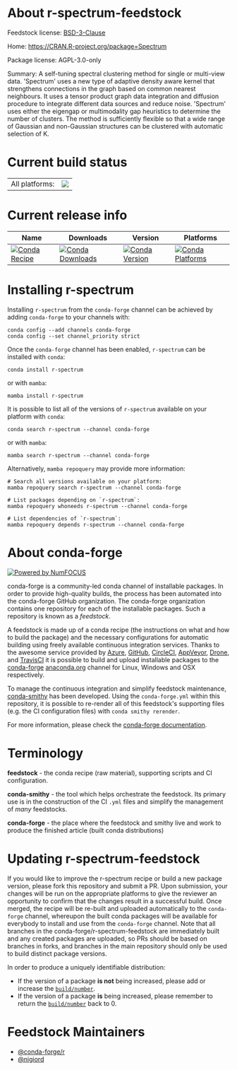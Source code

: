 About r-spectrum-feedstock
==========================

Feedstock license: [BSD-3-Clause](https://github.com/conda-forge/r-spectrum-feedstock/blob/main/LICENSE.txt)

Home: https://CRAN.R-project.org/package=Spectrum

Package license: AGPL-3.0-only

Summary: A self-tuning spectral clustering method for single or multi-view data. 'Spectrum' uses a new type of adaptive density aware kernel that strengthens connections in the graph based on common nearest neighbours. It uses a tensor product graph data integration and diffusion procedure to integrate different data sources and reduce noise. 'Spectrum' uses either the eigengap or multimodality gap heuristics to determine the number of clusters. The method is sufficiently flexible so that a wide range of Gaussian and non-Gaussian structures can be clustered with automatic selection of K.

Current build status
====================


<table><tr><td>All platforms:</td>
    <td>
      <a href="https://dev.azure.com/conda-forge/feedstock-builds/_build/latest?definitionId=23075&branchName=main">
        <img src="https://dev.azure.com/conda-forge/feedstock-builds/_apis/build/status/r-spectrum-feedstock?branchName=main">
      </a>
    </td>
  </tr>
</table>

Current release info
====================

| Name | Downloads | Version | Platforms |
| --- | --- | --- | --- |
| [![Conda Recipe](https://img.shields.io/badge/recipe-r--spectrum-green.svg)](https://anaconda.org/conda-forge/r-spectrum) | [![Conda Downloads](https://img.shields.io/conda/dn/conda-forge/r-spectrum.svg)](https://anaconda.org/conda-forge/r-spectrum) | [![Conda Version](https://img.shields.io/conda/vn/conda-forge/r-spectrum.svg)](https://anaconda.org/conda-forge/r-spectrum) | [![Conda Platforms](https://img.shields.io/conda/pn/conda-forge/r-spectrum.svg)](https://anaconda.org/conda-forge/r-spectrum) |

Installing r-spectrum
=====================

Installing `r-spectrum` from the `conda-forge` channel can be achieved by adding `conda-forge` to your channels with:

```
conda config --add channels conda-forge
conda config --set channel_priority strict
```

Once the `conda-forge` channel has been enabled, `r-spectrum` can be installed with `conda`:

```
conda install r-spectrum
```

or with `mamba`:

```
mamba install r-spectrum
```

It is possible to list all of the versions of `r-spectrum` available on your platform with `conda`:

```
conda search r-spectrum --channel conda-forge
```

or with `mamba`:

```
mamba search r-spectrum --channel conda-forge
```

Alternatively, `mamba repoquery` may provide more information:

```
# Search all versions available on your platform:
mamba repoquery search r-spectrum --channel conda-forge

# List packages depending on `r-spectrum`:
mamba repoquery whoneeds r-spectrum --channel conda-forge

# List dependencies of `r-spectrum`:
mamba repoquery depends r-spectrum --channel conda-forge
```


About conda-forge
=================

[![Powered by
NumFOCUS](https://img.shields.io/badge/powered%20by-NumFOCUS-orange.svg?style=flat&colorA=E1523D&colorB=007D8A)](https://numfocus.org)

conda-forge is a community-led conda channel of installable packages.
In order to provide high-quality builds, the process has been automated into the
conda-forge GitHub organization. The conda-forge organization contains one repository
for each of the installable packages. Such a repository is known as a *feedstock*.

A feedstock is made up of a conda recipe (the instructions on what and how to build
the package) and the necessary configurations for automatic building using freely
available continuous integration services. Thanks to the awesome service provided by
[Azure](https://azure.microsoft.com/en-us/services/devops/), [GitHub](https://github.com/),
[CircleCI](https://circleci.com/), [AppVeyor](https://www.appveyor.com/),
[Drone](https://cloud.drone.io/welcome), and [TravisCI](https://travis-ci.com/)
it is possible to build and upload installable packages to the
[conda-forge](https://anaconda.org/conda-forge) [anaconda.org](https://anaconda.org/)
channel for Linux, Windows and OSX respectively.

To manage the continuous integration and simplify feedstock maintenance,
[conda-smithy](https://github.com/conda-forge/conda-smithy) has been developed.
Using the ``conda-forge.yml`` within this repository, it is possible to re-render all of
this feedstock's supporting files (e.g. the CI configuration files) with ``conda smithy rerender``.

For more information, please check the [conda-forge documentation](https://conda-forge.org/docs/).

Terminology
===========

**feedstock** - the conda recipe (raw material), supporting scripts and CI configuration.

**conda-smithy** - the tool which helps orchestrate the feedstock.
                   Its primary use is in the construction of the CI ``.yml`` files
                   and simplify the management of *many* feedstocks.

**conda-forge** - the place where the feedstock and smithy live and work to
                  produce the finished article (built conda distributions)


Updating r-spectrum-feedstock
=============================

If you would like to improve the r-spectrum recipe or build a new
package version, please fork this repository and submit a PR. Upon submission,
your changes will be run on the appropriate platforms to give the reviewer an
opportunity to confirm that the changes result in a successful build. Once
merged, the recipe will be re-built and uploaded automatically to the
`conda-forge` channel, whereupon the built conda packages will be available for
everybody to install and use from the `conda-forge` channel.
Note that all branches in the conda-forge/r-spectrum-feedstock are
immediately built and any created packages are uploaded, so PRs should be based
on branches in forks, and branches in the main repository should only be used to
build distinct package versions.

In order to produce a uniquely identifiable distribution:
 * If the version of a package **is not** being increased, please add or increase
   the [``build/number``](https://docs.conda.io/projects/conda-build/en/latest/resources/define-metadata.html#build-number-and-string).
 * If the version of a package **is** being increased, please remember to return
   the [``build/number``](https://docs.conda.io/projects/conda-build/en/latest/resources/define-metadata.html#build-number-and-string)
   back to 0.

Feedstock Maintainers
=====================

* [@conda-forge/r](https://github.com/orgs/conda-forge/teams/r/)
* [@nigiord](https://github.com/nigiord/)

